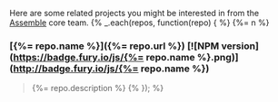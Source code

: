 Here are some related projects you might be interested in from the [Assemble](http://assemble.io) core team. {% _.each(repos, function(repo) { %} {%= n %}
### [{%= repo.name %}]({%= repo.url %}) [![NPM version](https://badge.fury.io/js/{%= repo.name %}.png)](http://badge.fury.io/js/{%= repo.name %})
> {%= repo.description %} {% }); %}